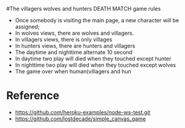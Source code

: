 #The villagers wolves and hunters DEATH MATCH game rules
* Once somebody is visiting the main page, a new character will be assigned;
* In wolves views, there are wolves and villagers.
* In villagers views, there is only villages
* In hunters views, there are hunters and villagers
* The daytime and nighttime alternate 10 second 
* In daytime two play will died when they touched except hunter
* In nighttime two play will died when they touched except wolves
* The game over when human(villagers and hun

# Reference 
* https://github.com/heroku-examples/node-ws-test.git
* https://github.com/lostdecade/simple_canvas_game